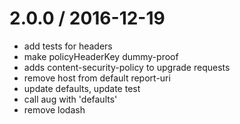 
2.0.0 / 2016-12-19
==================

  * add tests for headers
  * make policyHeaderKey dummy-proof
  * adds content-security-policy to upgrade requests
  * remove host from default report-uri
  * update defaults, update test
  * call aug with 'defaults'
  * remove lodash
